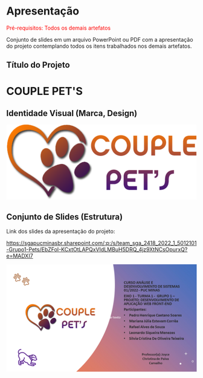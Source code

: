 # Apresentação

<span style="color:red">Pré-requisitos: Todos os demais artefatos</span>

Conjunto de slides em um arquivo PowerPoint ou PDF com a apresentação do projeto contemplando todos os itens trabalhados nos demais artefatos.

## Título do Projeto

# COUPLE PET'S


## Identidade Visual (Marca, Design)


![LOGO](/docs/img/logo.png)


## Conjunto de Slides (Estrutura)


Link dos slides da apresentação do projeto: 

https://sgapucminasbr.sharepoint.com/:p:/s/team_sga_2418_2022_1_5012101-Grupo1-Pets/EbZFoI-KCxtOtLAPQxVIdLMBuH5DRQ_4jz9XtNCsOpurxQ?e=MADXI7



![Sl1](img/Slide1.PNG)
